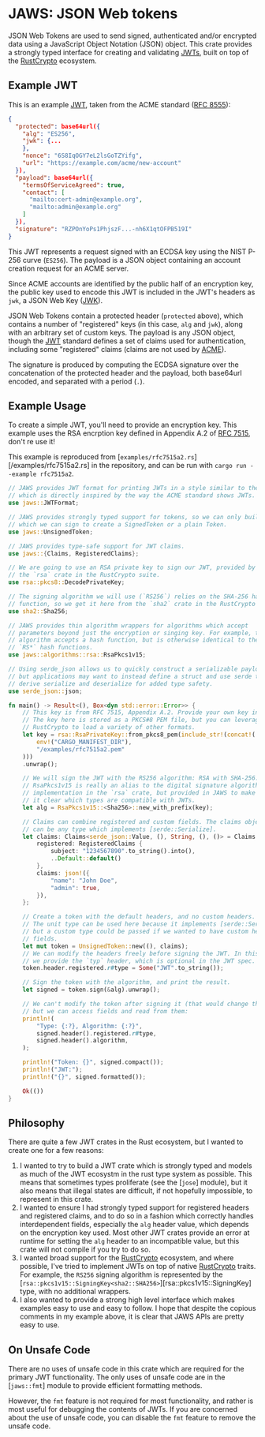 # JAWS: JSON Web tokens

JSON Web Tokens are used to send signed, authenticated and/or encrypted data using
a JavaScript Object Notation (JSON) object. This crate provides a strongly typed
interface for creating and validating [JWTs][JWT], built on top of the [RustCrypto][]
ecosystem.

## Example JWT

This is an example [JWT][], taken from the ACME standard ([RFC 8555][RFC8555]):

```json
{
  "protected": base64url({
    "alg": "ES256",
    "jwk": {...
    },
    "nonce": "6S8IqOGY7eL2lsGoTZYifg",
    "url": "https://example.com/acme/new-account"
  }),
  "payload": base64url({
    "termsOfServiceAgreed": true,
    "contact": [
      "mailto:cert-admin@example.org",
      "mailto:admin@example.org"
    ]
  }),
  "signature": "RZPOnYoPs1PhjszF...-nh6X1qtOFPB519I"
}
```

This JWT represents a request signed with an ECDSA key using the NIST P-256 curve (`ES256`).
The payload is a JSON object containing an account creation request for an ACME server.

Since ACME accounts are identified by the public half of an encryption key, the public key
used to encode this JWT is included in the JWT's headers as `jwk`, a JSON Web Key ([JWK][]).

JSON Web Tokens contain a protected header (`protected` above), which contains a number of
"registered" keys (in this case, `alg` and `jwk`), along with an arbitrary set of custom
keys. The payload is any JSON object, though the [JWT][] standard defines a set of claims
used for authentication, including some "registered" claims (claims are not used by [ACME][RFC8555]).

The signature is produced by computing the ECDSA signature over the concatenation of the
protected header and the payload, both base64url encoded, and separated with a period (`.`).

## Example Usage

To create a simple JWT, you'll need to provide an encryption key. This example uses the RSA
encrption key defined in Appendix A.2 of [RFC 7515][JWS], don't re use it!

This example is reproduced from [`examples/rfc7515a2.rs`][/examples/rfc7515a2.rs] in the repository,
and can be run with `cargo run --example rfc7515a2`.

```rust
// JAWS provides JWT format for printing JWTs in a style similar to the example above,
// which is directly inspired by the way the ACME standard shows JWTs.
use jaws::JWTFormat;

// JAWS provides strongly typed support for tokens, so we can only build an UnsignedToken,
// which we can sign to create a SignedToken or a plain Token.
use jaws::UnsignedToken;

// JAWS provides type-safe support for JWT claims.
use jaws::{Claims, RegisteredClaims};

// We are going to use an RSA private key to sign our JWT, provided by
// the `rsa` crate in the RustCrypto suite.
use rsa::pkcs8::DecodePrivateKey;

// The signing algorithm we will use (`RS256`) relies on the SHA-256 hash
// function, so we get it here from the `sha2` crate in the RustCrypto suite.
use sha2::Sha256;

// JAWS provides thin algorithm wrappers for algorithms which accept
// parameters beyond just the encryption or singing key. For example, the `RS256`
// algorithm accepts a hash function, but is otherwise identical to the other
// `RS*` hash functions.
use jaws::algorithms::rsa::RsaPkcs1v15;

// Using serde_json allows us to quickly construct a serializable payload,
// but applications may want to instead define a struct and use serde to
// derive serialize and deserialize for added type safety.
use serde_json::json;

fn main() -> Result<(), Box<dyn std::error::Error>> {
    // This key is from RFC 7515, Appendix A.2. Provide your own key instead!
    // The key here is stored as a PKCS#8 PEM file, but you can leverage
    // RustCrypto to load a variety of other formats.
    let key = rsa::RsaPrivateKey::from_pkcs8_pem(include_str!(concat!(
        env!("CARGO_MANIFEST_DIR"),
        "/examples/rfc7515a2.pem"
    )))
    .unwrap();

    // We will sign the JWT with the RS256 algorithm: RSA with SHA-256.
    // RsaPkcs1v15 is really an alias to the digital signature algorithm
    // implementation in the `rsa` crate, but provided in JAWS to make
    // it clear which types are compatible with JWTs.
    let alg = RsaPkcs1v15::<Sha256>::new_with_prefix(key);

    // Claims can combine registered and custom fields. The claims object
    // can be any type which implements [serde::Serialize].
    let claims: Claims<serde_json::Value, (), String, (), ()> = Claims {
        registered: RegisteredClaims {
            subject: "1234567890".to_string().into(),
            ..Default::default()
        },
        claims: json!({
            "name": "John Doe",
            "admin": true,
        }),
    };

    // Create a token with the default headers, and no custom headers.
    // The unit type can be used here because it implements [serde::Serialize],
    // but a custom type could be passed if we wanted to have custom header
    // fields.
    let mut token = UnsignedToken::new((), claims);
    // We can modify the headers freely before signing the JWT. In this case,
    // we provide the `typ` header, which is optional in the JWT spec.
    token.header.registered.r#type = Some("JWT".to_string());

    // Sign the token with the algorithm, and print the result.
    let signed = token.sign(&alg).unwrap();

    // We can't modify the token after signing it (that would change the signature)
    // but we can access fields and read from them:
    println!(
        "Type: {:?}, Algorithm: {:?}",
        signed.header().registered.r#type,
        signed.header().algorithm,
    );

    println!("Token: {}", signed.compact());
    println!("JWT:");
    println!("{}", signed.formatted());

    Ok(())
}
```

## Philosophy

There are quite a few JWT crates in the Rust ecosystem, but I wanted to create one
for a few reasons:

1. I wanted to try to build a JWT crate which is strongly typed and models as much of the JWT ecosystm in the rust type system as possible. This means that sometimes types proliferate (see the [`jose`] module), but it also means that illegal states are difficult, if not hopefully impossible, to represent in this crate.
2. I wanted to ensure I had strongly typed support for registered headers and registered claims, and to do so in a fashion which correctly handles interdependent fields, especially the `alg` header value, which depends on the encryption key used. Most other JWT crates provide an error at runtime for setting the `alg` header to an incompatible value, but this crate will not compile if you try to do so.
3. I wanted broad support for the [RustCrypto][] ecosystem, and where possible, I've tried to implement JWTs on top of native [RustCrypto][] traits. For example, the `RS256` signing algorithm is represented by the [`rsa::pkcs1v15::SigningKey<sha2::SHA256>`][rsa::pkcs1v15::SigningKey] type, with no additional wrappers.
4. I also wanted to provide a strong high level interface which makes examples easy to use and easy to follow. I hope that despite the copious comments in my example above, it is clear that JAWS APIs are pretty easy to use.

## On Unsafe Code

There are no uses of unsafe code in this crate which are required for the primary JWT functionality. The only uses of unsafe code are in the [`jaws::fmt`] module to provide efficient formatting methods.

However, the `fmt` feature is not required for most functionality, and rather is most useful for debugging the contents of JWTs. If you are concerned about the use of unsafe code, you can disable the `fmt` feature to remove the unsafe code.

[RustCrypto]: https://github.com/RustCrypto
[RFC8555]: https://tools.ietf.org/html/rfc8555
[JWK]: https://tools.ietf.org/html/rfc7517
[JWT]: https://tools.ietf.org/html/rfc7519
[JWS]: https://tools.ietf.org/html/rfc7515
